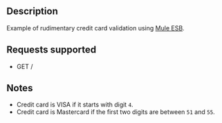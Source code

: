 ## Description

Example of rudimentary credit card validation using [Mule ESB](https://www.mulesoft.com/resources/esb/what-mule-esb).

## Requests supported

* GET /

## Notes

* Credit card is VISA if it starts with digit `4`.
* Credit card is Mastercard if the first two digits are between `51` and `55`.